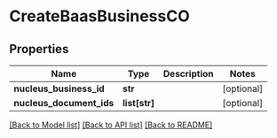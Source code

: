 # CreateBaasBusinessCO

## Properties
Name | Type | Description | Notes
------------ | ------------- | ------------- | -------------
**nucleus_business_id** | **str** |  | [optional] 
**nucleus_document_ids** | **list[str]** |  | [optional] 

[[Back to Model list]](../README.md#documentation-for-models) [[Back to API list]](../README.md#documentation-for-api-endpoints) [[Back to README]](../README.md)


